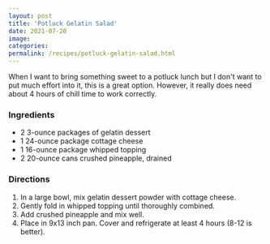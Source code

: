 ```yaml
---
layout: post
title: 'Potluck Gelatin Salad'
date: 2021-07-20
image:
categories:
permalink: /recipes/potluck-gelatin-salad.html
---
```


When I want to bring something sweet to a potluck lunch but I don't want to put much effort into it, this is a great option. However, it really does need about 4 hours of chill time to work correctly.

### Ingredients

- 2 3-ounce packages of gelatin dessert
- 1 24-ounce package cottage cheese
- 1 16-ounce package whipped topping
- 2 20-ounce cans crushed pineapple, drained

### Directions

1. In a large bowl, mix gelatin dessert powder with cottage cheese.
2. Gently fold in whipped topping until thoroughly combined.
3. Add crushed pineapple and mix well.
4. Place in 9x13 inch pan. Cover and refrigerate at least 4 hours (8-12 is better).
